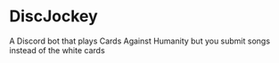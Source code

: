 # DiscJockey
A Discord bot that plays Cards Against Humanity but you submit songs instead of the white cards
